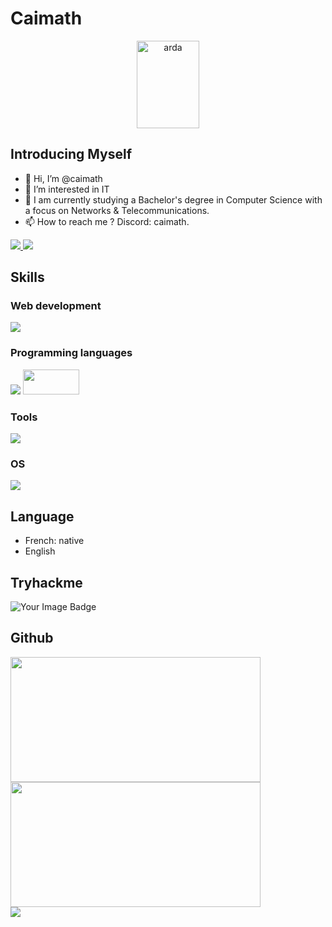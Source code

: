 # Caimath
<p align="center">
  <img src="https://media1.tenor.com/m/WvsQo50yndQAAAAC/ardapak-turk.gif" alt="arda" width="100px" height="140px">
</p>

## Introducing Myself
- 👋 Hi, I’m @caimath
- 👀 I’m interested in IT
- 🌱 I am currently studying a Bachelor's degree in Computer Science with a focus on Networks & Telecommunications.
- 📫 How to reach me ? Discord: caimath.
<div>
  <a href='https://discord.com/users/920989650825388032'>
    <img src='https://skillicons.dev/icons?i=discord'>
  </a>
    
  <a href='https://www.linkedin.com/in/mathias-c-680646309/'>
    <img src='https://skillicons.dev/icons?i=linkedin'>
  </a>
</div>


## Skills

### Web development
<div>
  <img src='https://skillicons.dev/icons?i=html,css,php,mysql,js,nodejs,jquery,react&perline=4'>  
</div>

### Programming languages
<div>
  <img src='https://skillicons.dev/icons?i=py,bash,solidity'>
  <img width='90px' height='40px' src='https://www.pygame.org/docs/_images/pygame_logo.png'>
</div>

### Tools
<div>
  <img src="https://skillicons.dev/icons?i=vscode,pycharm,git,github,md,notion,discord">
</div>

### OS
<img src='https://skillicons.dev/icons?i=windows,linux,redhat,raspberrypi'>

## Language
- French: native
- English

## Tryhackme
<div>
<img src="https://tryhackme-badges.s3.amazonaws.com/tam.std.png" alt="Your Image Badge" />
</div>

## Github
<div>
  <a href="#">
    <img src="https://github-readme-stats.vercel.app/api?username=caimath&theme=blueberry&count_private=true&hide_border=true&line_height=20" width="400px" height="200px" />
  </a>
  <a href="#">
    <img src="https://github-readme-stats.vercel.app/api/top-langs/?username=caimath&layout=compact&theme=blueberry&count_private=true&hide_border=true" width="400px" height="200px" />
  </a>

  <br>
  <a href="#">
    <img src="https://komarev.com/ghpvc/?username=caimath&style=flat-square">
  </a>
</div>


